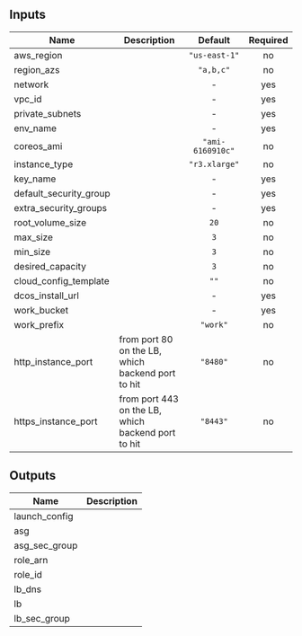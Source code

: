 
## Inputs

| Name | Description | Default | Required |
|------|-------------|:-----:|:-----:|
| aws_region |  | `"us-east-1"` | no |
| region_azs |  | `"a,b,c"` | no |
| network |  | - | yes |
| vpc_id |  | - | yes |
| private_subnets |  | - | yes |
| env_name |  | - | yes |
| coreos_ami |  | `"ami-6160910c"` | no |
| instance_type |  | `"r3.xlarge"` | no |
| key_name |  | - | yes |
| default_security_group |  | - | yes |
| extra_security_groups |  | - | yes |
| root_volume_size |  | `20` | no |
| max_size |  | `3` | no |
| min_size |  | `3` | no |
| desired_capacity |  | `3` | no |
| cloud_config_template |  | `""` | no |
| dcos_install_url |  | - | yes |
| work_bucket |  | - | yes |
| work_prefix |  | `"work"` | no |
| http_instance_port | from port 80 on the LB, which backend port to hit | `"8480"` | no |
| https_instance_port | from port 443 on the LB, which backend port to hit | `"8443"` | no |

## Outputs

| Name | Description |
|------|-------------|
| launch_config |  |
| asg |  |
| asg_sec_group |  |
| role_arn |  |
| role_id |  |
| lb_dns |  |
| lb |  |
| lb_sec_group |  |

